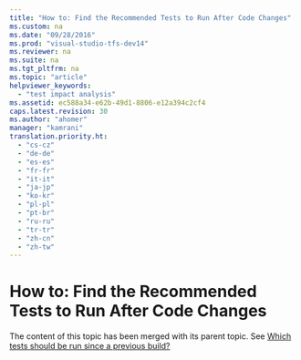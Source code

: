```yaml
---
title: "How to: Find the Recommended Tests to Run After Code Changes"
ms.custom: na
ms.date: "09/28/2016"
ms.prod: "visual-studio-tfs-dev14"
ms.reviewer: na
ms.suite: na
ms.tgt_pltfrm: na
ms.topic: "article"
helpviewer_keywords: 
  - "test impact analysis"
ms.assetid: ec588a34-e62b-49d1-8806-e12a394c2cf4
caps.latest.revision: 30
ms.author: "ahomer"
manager: "kamrani"
translation.priority.ht: 
  - "cs-cz"
  - "de-de"
  - "es-es"
  - "fr-fr"
  - "it-it"
  - "ja-jp"
  - "ko-kr"
  - "pl-pl"
  - "pt-br"
  - "ru-ru"
  - "tr-tr"
  - "zh-cn"
  - "zh-tw"
---
```

# How to: Find the Recommended Tests to Run After Code Changes
The content of this topic has been merged with its parent topic. See [Which tests should be run since a previous build?](../test/which-tests-should-be-run-since-a-previous-build-.md)